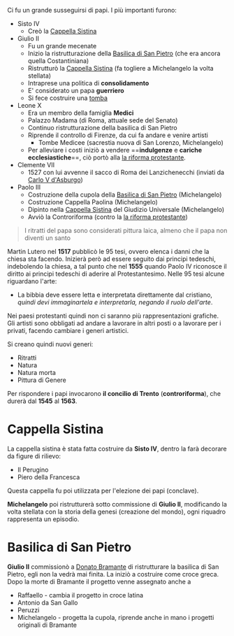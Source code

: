 Ci fu un grande susseguirsi di papi. I più importanti furono:
- Sisto IV
	- Creò la [Cappella Sistina](#Cappella%20Sistina)
- Giulio II
	- Fu un grande mecenate
	- Inizio la ristrutturazione della [Basilica di San Pietro](#Basilica%20di%20San%20Pietro) (che era ancora quella Costantiniana)
	- Ristrutturò la [Cappella Sistina](#Cappella%20Sistina) (fa togliere a Michelangelo la volta stellata)
	- Intraprese una politica di **consolidamento**
	- E' considerato un papa **guerriero**
	- Si fece costruire una [tomba](./Michelangelo%20Buonarroti/Michelangelo%20Buonarroti.md#La%20Tomba%20di%20Giulio%20II)
- Leone X
	- Era un membro della famiglia **Medici**
	- Palazzo Madama (di Roma, attuale sede del Senato)
	- Continuo ristrutturazione della basilica di San Pietro
	- Riprende il controllo di Firenze, da cui fa andare e venire artisti
		- Tombe Medicee (sacrestia nuova di San Lorenzo, Michelangelo)
	- Per alleviare i costi iniziò a vendere ==**indulgenze** e **cariche ecclesiastiche**==, ciò portò alla [la riforma protestante](../../Storia/1500/La%20riforma%20protestante.md).
- Clemente VII
	- 1527 con lui avvenne il sacco di Roma dei Lanzichenecchi (inviati da [Carlo V d'Asburgo](../../Storia/1500/Carlo%20V%20d'Asburgo.md))
- Paolo III
	- Costruzione della cupola della [Basilica di San Pietro](#Basilica%20di%20San%20Pietro) (Michelangelo)
	- Costruzione Cappella Paolina (Michelangelo)
	- Dipinto nella [Cappella Sistina](#Cappella%20Sistina) del Giudizio Universale (Michelangelo)
	- Avviò la Controriforma (contro la [la riforma protestante](../../Storia/1500/La%20riforma%20protestante.md))

> I ritratti del papa sono considerati pittura laica, almeno che il papa non diventi un santo

Martin Lutero nel **1517** pubblicò le 95 tesi, ovvero elenca i danni che la chiesa sta facendo. Inizierà però ad essere seguito dai principi tedeschi, indebolendo la chiesa, a tal punto che nel **1555** quando Paolo IV riconosce il diritto ai principi tedeschi di aderire al Protestantesimo.
Nelle 95 tesi alcune riguardano l'arte:
- La bibbia deve essere letta e interpretata direttamente dal cristiano, *quindi devi immaginartela e interpretarla, negando il ruolo dell'arte*.

Nei paesi protestanti quindi non ci saranno più rappresentazioni grafiche. Gli artisti sono obbligati ad andare a lavorare in altri posti o a lavorare per i privati, facendo cambiare i generi artistici.

Si creano quindi nuovi generi:
- Ritratti
- Natura
- Natura morta
- Pittura di Genere

Per rispondere i papi invocarono **il concilio di Trento** (**controriforma**), che durerà dal **1545** al **1563**.
# Cappella Sistina
La cappella sistina è stata fatta costruire da **Sisto IV**, dentro la farà decorare da figure di rilievo:
- Il Perugino
- Piero della Francesca

Questa cappella fu poi utilizzata per l'elezione dei papi (conclave).

**Michelangelo** poi ristrutturerà sotto commissione di **Giulio II**, modificando la volta stellata con la storia della genesi (creazione del mondo), ogni riquadro rappresenta un episodio.
# Basilica di San Pietro
**Giulio II** commissionò a [Donato Bramante](Donato%20Bramante.md) di ristrutturare la basilica di San Pietro, egli non la vedrà mai finita. La iniziò a costruire come croce greca.
Dopo la morte di Bramante il progetto venne assegnato anche a
- Raffaello - cambia il progetto in croce latina
- Antonio da San Gallo
- Peruzzi
- Michelangelo - progetta la cupola, riprende anche in mano i progetti originali di Bramante